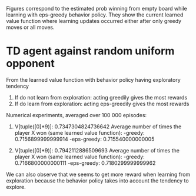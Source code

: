 Figures correspond to the estimated prob winning from empty board while learning with eps-greedy behavior policy.
They show the current learned value function where learning updates occurred either after only greedy moves or all moves.

# TD agent against random uniform opponent
From the learned value function with behavior policy having exploratory tendency
1. If do not learn from exploration: acting greedily gives the most rewards
2. If do learn from exploration: acting eps-greedily gives the most rewards
            
Numerical experiments, averaged over 100 000 episodes:
1. V[tuple([0]*9)]: 0.7347304824736642
Average number of times the player X won (same learned value function):
	-greedy: 0.7156899999999914
        -eps-greedy: 0.715540000000005
                
2. V[tuple([0]*9)]: 0.7942112886509693
Average number of times the player X won (same learned value function):
	-greedy: 0.7166800000000111
        -eps-greedy: 0.7180299999999962

We can also observe that we seems to get more reward when learning from exploration because the behavior policy takes
into account the tendency to explore.